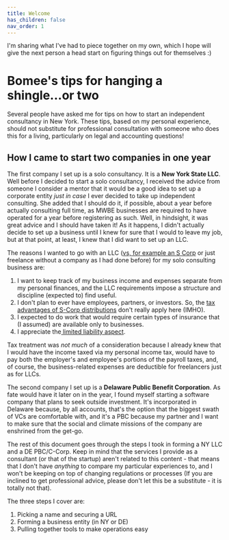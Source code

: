```yaml
---
title: Welcome
has_children: false
nav_order: 1
---
```


I'm sharing what I've had to piece together on my own, which I hope will give
the next person a head start on figuring things out for themselves :)

# Bomee's tips for hanging a shingle...or two

Several people have asked me for tips on how to start an independent consultancy in New York. These tips, based on my personal experience, should not substitute for professional consultation with someone who does this for a living, particularly on legal and accounting questions!

## How I came to start two companies in one year

The first company I set up is a solo consultancy. It is a **New York State LLC**. Well before I decided to start a solo consultancy, I received the advice from someone I consider a mentor that it would be a good idea to set up a corporate entity _just in case_ I ever decided to take up independent consulting. She added that I should do it, if possible, about a year before actually consulting full time, as MWBE businesses are required to have operated for a year before registering as such. Well, in hindsight, it was great advice and I should have taken it! As it happens, I didn't actually decide to set up a business until I knew for sure that I would to leave my job, but at that point, at least, I knew that I did want to set up an LLC.

The reasons I wanted to go with an LLC ([vs, for example an S Corp](https://www.investopedia.com/articles/personal-finance/011216/s-corp-vs-llc-which-should-i-choose.asp) or just freelance without a company as I had done before) for my solo consulting business are:

1. I want to keep track of my business income and expenses separate from my personal finances, and the LLC requirements impose a structure and discipline (expected to) find useful.
2. I don't plan to ever have employees, partners, or investors. So, the [tax advantages of S-Corp distributions](https://www.nerdwallet.com/article/small-business/how-to-pay-yourself-as-an-s-corp) don't really apply here (IMHO).
3. I expected to do work that would require certain types of insurance that (I assumed) are available only to businesses.
4. I appreciate the[ limited liability aspect](https://quickbooks.intuit.com/r/freelancer/llc-for-freelancer/).

Tax treatment was _not much_ of a consideration because I already knew that I would have the income taxed via my personal income tax, would have to pay both the employer's and employee's portions of the payroll taxes, and, of course, the business-related expenses are deductible for freelancers just as for LLCs.

The second company I set up is a **Delaware Public Benefit Corporation**. As fate would have it  later on in the year, I found myself starting a software company that plans to seek outside investment. It's incorporated in Delaware because, by all accounts, that's the option that the biggest swath of VCs are comfortable with, and it's a PBC because my partner and I want to make sure that the social and climate missions of the company are enshrined from the get-go.

The rest of this document goes through the steps I took in forming a NY LLC and a DE PBC/C-Corp. Keep in mind that the services I provide as a consultant (or that of the startup) aren't related to this content - that means that I don't have _anything_ to compare my particular experiences to, and I won't be keeping on top of changing regulations or processes (If you are inclined to get professional advice, please don't let this be a substitute - it is totally not that).

The three steps I cover are:

1. Picking a name and securing a URL
2. Forming a business entity (in NY or DE)
3. Pulling together tools to make operations easy

